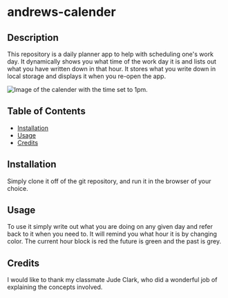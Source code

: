# andrews-calender

## Description 

This repository is a daily planner app to help with scheduling one's work day. It dynamically shows you what time of the work day it is and lists out what you have written down in that hour. It stores what you write down in local storage and displays it when you re-open the app.

![Image of the calender with the time set to 1pm.](./planner.example-one.png)



## Table of Contents

* [Installation](#installation)
* [Usage](#usage)
* [Credits](#credits)


## Installation

Simply clone it off of the git repository, and run it in the browser of your choice.


## Usage 

To use it simply write out what you are doing on any given day and refer back to it when you need to. It will remind you what hour it is by changing color. The current hour block is red the future is green and the past is grey.


## Credits

I would like to thank my classmate Jude Clark, who did a wonderful job of explaining the concepts involved.